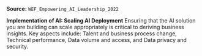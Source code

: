 **Source:** `WEF_Empowering_AI_Leadership_2022`

**Implementation of AI: Scaling AI Deployment**
Ensuring that the AI solution you are building can scale appropriately is critical to deriving business insights. Key aspects include: Talent and business process change, Technical performance, Data volume and access, and Data privacy and security.
